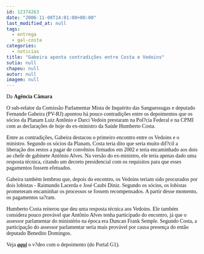 ```yaml
---
id: 12374263
date: "2006-11-08T14:01:00+00:00"
last_modified_at: null
tags:
  - entrega
  - gal-costa
categories:
  - noticias
title: "Gabeira aponta contradições entre Costa e Vedoins"
sutia: null
chapeu: null
autor: null
imagem: null
---
```

<p><P><FONT face=Verdana>Da <STRONG>Agência Câmara</STRONG></FONT></P></p>
<p><P><FONT face=Verdana>O sub-relator da Comissão Parlamentar Mista de Inquérito das Sanguessugas e deputado Fernando Gabeira (PV-RJ) apontou há pouco contradições entre os depoimentos que os sócios da Planam Luiz Antônio e Darci Vedoin prestaram na Pol?cia Federal e na CPMI com as declarações de hoje do ex-ministro da Saúde Humberto Costa.<BR></FONT></P></p>
<p><P><FONT face=Verdana>Entre as contradições, Gabeira destacou o primeiro encontro entre os Vedoins e o ministro. Segundo os sócios da Planam, Costa teria dito que seria muito dif?cil a liberação dos restos a pagar</FONT><FONT face=Verdana> de convênios firmados em 2002 e teria encaminhado aos dois ao chefe de gabinete Antônio Alves. Na versão do ex-ministro, ele teria apenas dado uma resposta técnica, citando um decreto presidencial com os requisitos para que esses pagamentos fossem efetuados.<BR></FONT></P></p>
<p><P><FONT face=Verdana>Gabeira também lembrou que, depois do encontro, os Vedoins teriam sido procurados por dois lobistas - Raimundo Lacerda e José Caubi Diniz. Segundo os sócios, os lobistas prometeram encaminhar os processos se fossem recompensados. A partir desse momento, os pagamentos sa?ram.<BR></FONT></P></p>
<p><P><FONT face=Verdana>Humberto Costa reiterou que deu uma resposta técnica aos Vedoins. Ele também considera pouco provável que Antônio Alves tenha participado do encontro, já que o assessor parlamentar do ministério na época era Duncan Frank Semple. Segundo Costa, a participação do assessor parlamentar seria mais provável por causa presença do então deputado Benedito Domingos.<BR></FONT></P></p>
<p><P><FONT face=Verdana>Veja <STRONG><EM><A href=\"https://gmc.globo.com/GMC/1,,2465-p-M575655,00.html\" target=_blank>aqui</A></EM></STRONG> o v?deo com o depoimento (do Portal G1).</FONT></P> </p>
